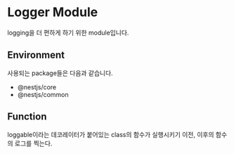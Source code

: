 # Logger Module

logging을 더 편하게 하기 위한 module입니다.

## Environment

사용되는 package들은 다음과 같습니다.

- @nestjs/core
- @nestjs/common

## Function

loggable이라는 데코레이터가 붙어있는 class의 함수가 실행시키기 이전, 이후의 함수의 로그를 찍는다.
